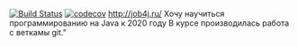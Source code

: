 [![Build Status](https://travis-ci.org/AHAHACUK/job4j.svg?branch=master)](https://travis-ci.org/AHAHACUK/job4j)
[![codecov](https://codecov.io/gh/AHAHACUK/job4j/branch/master/graph/badge.svg)](https://codecov.io/gh/AHAHACUK/job4j)
http://job4j.ru/
Хочу научиться программированию на Java к 2020 году
В курсе производилась работа с веткамы git."